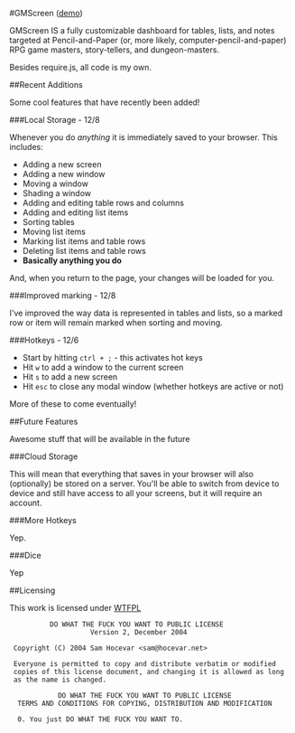 #GMScreen ([demo](http://ryankinal.github.com/GMScreen/))

GMScreen IS a fully customizable dashboard for tables, lists, and notes targeted at Pencil-and-Paper (or, more likely, computer-pencil-and-paper) RPG game masters, story-tellers, and dungeon-masters.

Besides require.js, all code is my own.

##Recent Additions

Some cool features that have recently been added!

###Local Storage - 12/8

Whenever you do *anything* it is immediately saved to your browser. This includes:

* Adding a new screen
* Adding a new window
* Moving a window
* Shading a window
* Adding and editing table rows and columns
* Adding and editing list items
* Sorting tables
* Moving list items
* Marking list items and table rows
* Deleting list items and table rows
* **Basically anything you do**

And, when you return to the page, your changes will be loaded for you.

###Improved marking - 12/8

I've improved the way data is represented in tables and lists, so a marked row or item will remain marked when sorting and moving.

###Hotkeys - 12/6

* Start by hitting `ctrl + ;` - this activates hot keys
* Hit `w` to add a window to the current screen
* Hit `s` to add a new screen
* Hit `esc` to close any modal window (whether hotkeys are active or not)

More of these to come eventually!

##Future Features

Awesome stuff that will be available in the future

###Cloud Storage

This will mean that everything that saves in your browser will also (optionally) be stored on a server. You'll be able to switch from device to device and still have access to all your screens, but it will require an account.

###More Hotkeys

Yep.

###Dice

Yep

##Licensing

This work is licensed under [WTFPL](http://sam.zoy.org/wtfpl/)

              DO WHAT THE FUCK YOU WANT TO PUBLIC LICENSE 
                        Version 2, December 2004 

     Copyright (C) 2004 Sam Hocevar <sam@hocevar.net> 

     Everyone is permitted to copy and distribute verbatim or modified 
     copies of this license document, and changing it is allowed as long 
     as the name is changed. 

                DO WHAT THE FUCK YOU WANT TO PUBLIC LICENSE 
      TERMS AND CONDITIONS FOR COPYING, DISTRIBUTION AND MODIFICATION 

      0. You just DO WHAT THE FUCK YOU WANT TO. 